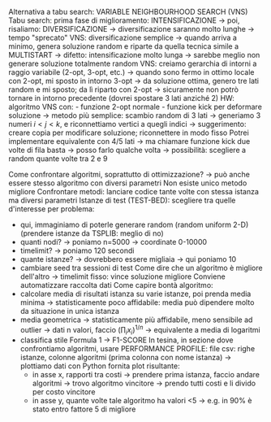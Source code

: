 Alternativa a tabu search: VARIABLE NEIGHBOURHOOD SEARCH (VNS)
Tabu search:
	prima fase di miglioramento: INTENSIFICAZIONE -> poi, risaliamo: DIVERSIFICAZIONE -> diversificazione saranno molto lunghe -> tempo "sprecato"
VNS:
	diversificazione semplice -> quando arriva a minimo, genera soluzione random e riparte da quella
	tecnica simile a MULTISTART -> difetto: intensificazione molto lunga -> sarebbe meglio non generare soluzione totalmente random
	VNS: creiamo gerarchia di intorni a raggio variabile (2-opt, 3-opt, etc.) -> quando sono fermo in ottimo locale con 2-opt, mi sposto in intorno 3-opt -> da soluzione ottima, genero tre lati random e mi sposto; da lì riparto con 2-opt -> sicuramente non potrò tornare in intorno precedente (dovrei spostare 3 lati anziché 2)
HW: algoritmo VNS con:
	- funzione 2-opt normale
	- funzione kick per deformare soluzione -> metodo più semplice: scambio random di 3 lati -> generiamo 3 numeri $i<j<k$, e riconnettiamo vertici a quegli indici -> suggerimento: creare copia per modificare soluzione; riconnettere in modo fisso
Potrei implementare equivalente con 4/5 lati -> ma chiamare funzione kick due volte di fila basta -> posso farlo qualche volta -> possibilità: scegliere a random quante volte tra 2 e 9

Come confrontare algoritmi, soprattutto di ottimizzazione? -> può anche essere stesso algoritmo con diversi parametri
Non esiste unico metodo migliore
Confrontare metodi: lanciare codice tante volte con stessa istanza ma diversi parametri
Istanze di test (TEST-BED): scegliere tra quelle d'interesse per problema:
- qui, immaginiamo di poterle generare random (random uniform 2-D) (prendere istanze da TSPLIB: meglio di no)
- quanti nodi? -> poniamo n=5000 -> coordinate 0-10000
- timelimit? -> poniamo 120 secondi
- quante istanze? -> dovrebbero essere migliaia -> qui poniamo 10
- cambiare seed tra sessioni di test
Come dire che un algoritmo è migliore dell'altro -> timelimit fisso: vince soluzione migliore
Conviene automatizzare raccolta dati
Come capire bontà algoritmo:
- calcolare media di risultati istanza su varie istanze, poi prenda media minima -> statisticamente poco affidabile: media può dipendere molto da situazione in unica istanza
- media geometrica -> statisticamente più affidabile, meno sensibile ad outlier -> dati n valori, faccio $(\prod_i x_i)^{1/n}$ -> equivalente a media di logaritmi
- classifica stile Formula 1 -> F1-SCORE
In tesina, in sezione dove confrontiamo algoritmi, usare PERFORMANCE PROFILE:
	file csv: righe istanze, colonne algoritmi (prima colonna con nome istanza) -> plottiamo dati con Python fornita
	plot risultante:
	- in asse x, rapporti tra costi -> prendere prima istanza, faccio andare algoritmi -> trovo algoritmo vincitore -> prendo tutti costi e li divido per costo vincitore
	- in asse y, quante volte tale algoritmo ha valori <5 -> e.g. in 90% è stato entro fattore 5 di migliore